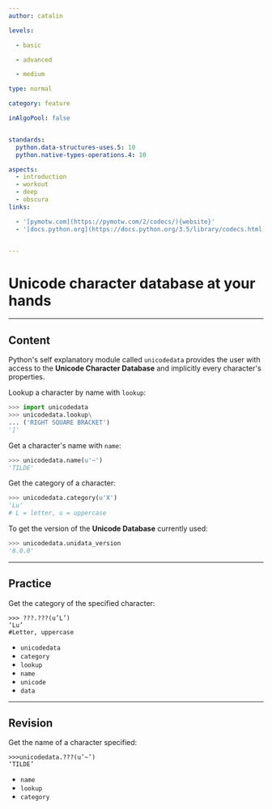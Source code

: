 ```yaml
---
author: catalin

levels:

  - basic

  - advanced

  - medium

type: normal

category: feature

inAlgoPool: false


standards:
  python.data-structures-uses.5: 10
  python.native-types-operations.4: 10

aspects:
  - introduction
  - workout
  - deep
  - obscura
links:

  - '[pymotw.com](https://pymotw.com/2/codecs/){website}'
  - '[docs.python.org](https://docs.python.org/3.5/library/codecs.html){website}'


---
```


# Unicode character database at your hands

---
## Content

Python's self explanatory module called `unicodedata` provides the user with access to the **Unicode Character Database** and implicitly every character's properties.

Lookup a character by name with `lookup`:
```python
>>> import unicodedata
>>> unicodedata.lookup\
... ('RIGHT SQUARE BRACKET')
']'

```

Get a character's name with `name`:
```python
>>> unicodedata.name(u'~')
'TILDE'
```

Get the category of a character:
```python
>>> unicodedata.category(u'X')
'Lu'
# L = letter, u = uppercase
```
To get the version of the **Unicode Database** currently used:
```python
>>> unicodedata.unidata_version
'8.0.0'
```

---
## Practice

Get the category of the specified character:
```
>>> ???.???(u’L’)
‘Lu’
#Letter, uppercase
```


* `unicodedata`
* `category`
* `lookup`
* `name`
* `unicode`
* `data`

---
## Revision

Get the name of a character specified:
```
>>>unicodedata.???(u’~’)
‘TILDE’
```


* `name`
* `lookup`
* `category`
